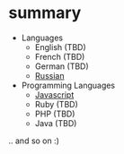 # summary
* Languages
  * English (TBD)
  * French (TBD)
  * German (TBD)
  * [Russian](./languages/russian.md)
* Programming Languages
  * [Javascript](./programming-languages/javascript.md)
  * Ruby (TBD)
  * PHP (TBD)
  * Java (TBD)

.. and so on :)
